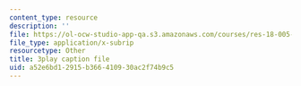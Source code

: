 ```yaml
---
content_type: resource
description: ''
file: https://ol-ocw-studio-app-qa.s3.amazonaws.com/courses/res-18-005-highlights-of-calculus-spring-2010/a52e6bd12915b366410930ac2f74b9c5_yQrKXo89nHA.srt
file_type: application/x-subrip
resourcetype: Other
title: 3play caption file
uid: a52e6bd1-2915-b366-4109-30ac2f74b9c5
---
```

